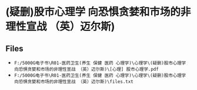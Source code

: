 # (疑删)股市心理学 向恐惧贪婪和市场的非理性宣战 （英）迈尔斯)

## Files

- `F:/5000G电子书\R01-医药卫生(养生 保健 医药 心理学)\心理学\(疑删)股市心理学 向恐惧贪婪和市场的非理性宣战 （英）迈尔斯)\[心理] 股市心理学.pdf`
- `F:/5000G电子书\R01-医药卫生(养生 保健 医药 心理学)\心理学\(疑删)股市心理学 向恐惧贪婪和市场的非理性宣战 （英）迈尔斯)\files.txt`
